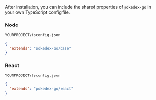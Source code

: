 After installation, you can include the shared properties of `pokedex-go` in your own TypeScript config file.

### Node

`YOURPROJECT/tsconfig.json`
```json
{
  "extends": "pokedex-go/base"
}
```

### React

`YOURPROJECT/tsconfig.json`
```json
{
  "extends": "pokedex-go/react"
}
```